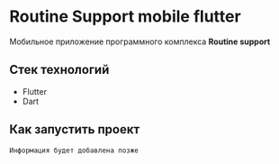 # Routine Support mobile flutter

Мобильное приложение программного комплекса **Routine support**

## Стек технологий
- Flutter
- Dart

## Как запустить проект

```
Информация будет добавлена позже
```
